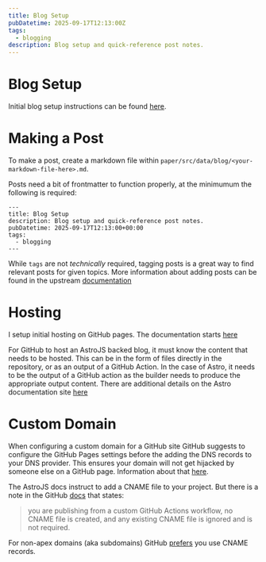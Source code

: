 ```yaml
---
title: Blog Setup
pubDatetime: 2025-09-17T12:13:00Z
tags:
  - blogging
description: Blog setup and quick-reference post notes.
---
```


# Blog Setup

Initial blog setup instructions can be found [here](https://astro-paper-i18n.netlify.app/posts/how-to-configure-astropaper-theme/).

# Making a Post

To make a post, create a markdown file within `paper/src/data/blog/<your-markdown-file-here>.md`.

Posts need a bit of frontmatter to function properly, at the minimumum the following is required:
```
---
title: Blog Setup
description: Blog setup and quick-reference post notes.
pubDatetime: 2025-09-17T12:13:00+00:00
tags:
  - blogging
---
```

While `tags` are not *technically* required, tagging posts is a great way to find relevant posts for given topics. More information about adding posts can be found in the upstream [documentation](https://astro-paper-i18n.netlify.app/posts/adding-new-posts-in-astropaper-theme/)

# Hosting

I setup initial hosting on GitHub pages. The documentation starts [here](https://docs.github.com/en/pages)

For GitHub to host an AstroJS backed blog, it must know the content that needs to be hosted. This can be in the form of files directly in the repository, or as an output of a GitHub Action. In the case of Astro, it needs to be the output of a GitHub action as the builder needs to produce the appropriate output content. There are additional details on the Astro documentation site [here](https://docs.astro.build/en/guides/deploy/github/)

# Custom Domain

When configuring a custom domain for a GitHub site GitHub suggests to configure the GitHub Pages settings before the adding the DNS records to your DNS provider. This ensures your domain will not get hijacked by someone else on a GitHub page. Information about that [here](https://docs.github.com/en/pages/configuring-a-custom-domain-for-your-github-pages-site/managing-a-custom-domain-for-your-github-pages-site#about-custom-domain-configuration).

The AstroJS docs instruct to add a CNAME file to your project. But there is a note in the GitHub [docs](https://docs.github.com/en/pages/configuring-a-custom-domain-for-your-github-pages-site/managing-a-custom-domain-for-your-github-pages-site#configuring-an-apex-domain) that states:
> you are publishing from a custom GitHub Actions workflow, no CNAME file is created, and any existing CNAME file is ignored and is not required.

For non-apex domains (aka subdomains) GitHub [prefers](https://docs.github.com/en/pages/configuring-a-custom-domain-for-your-github-pages-site/managing-a-custom-domain-for-your-github-pages-site#dns-records-for-your-custom-domain) you use CNAME records.

